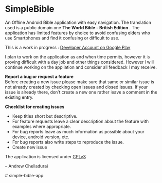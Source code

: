 <h1 id="simplebible">SimpleBible</h1>
<p>An Offline Android Bible application with easy navigation. The translation used is a public domain one <strong>The World Bible - British Edition</strong> . The application has limited features by choice to avoid confusing elders who use Smartphones and find it confusing or difficult to use.</p>
<p>This is a work in progress  : <a href="https://play.google.com/store/apps/developer?id=Andrew+Chelladurai%22">Developer Account on Google Play</a></p>
<p>I plan to work on the application as and when time permits, however it is proving difficult with a day job and other things considered. However I will continue working on the appliation and consider all feedback I may receive.</p>
<p><strong>Report a bug or request a feature</strong><br>
Before creating a new issue please make sure that same or similar issue is not already created by checking open issues and closed issues. If your issue is already there, don’t create a new one rather leave a comment in the existing entry.</p>
<p><strong>Checklist for creating issues</strong></p>
<ul>
<li>Keep titles short but descriptive.</li>
<li>For feature requests leave a clear description about the feature with examples where appropriate.</li>
<li>For bug reports leave as much information as possible about your device, android version, etc.</li>
<li>For bug reports also write steps to reproduce the issue.</li>
<li>Create new issue</li>
</ul>
<p>The application is licensed under <a href="http://www.gnu.org/licenses/gpl-3.0.txt">GPLv3</a></p>
<p>– Andrew Chelladurai</p>
# simple-bible-app
